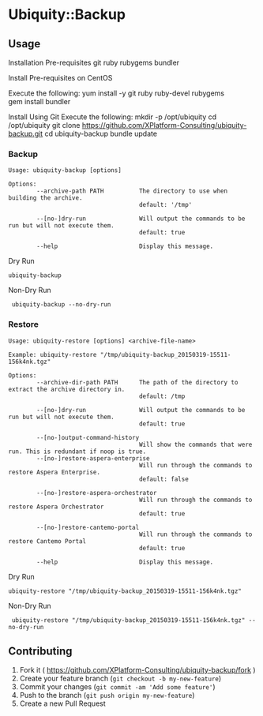 # Ubiquity::Backup

## Usage

Installation
    Pre-requisites
    git
    ruby
    rubygems
    bundler
    
Install Pre-requisites on CentOS

Execute the following:
           yum install -y git ruby ruby-devel rubygems	
           gem install bundler

Install Using Git
Execute the following:
           mkdir -p /opt/ubiquity
           cd /opt/ubiquity
           git clone https://github.com/XPlatform-Consulting/ubiquity-backup.git
           cd ubiquity-backup
           bundle update


### Backup

    Usage: ubiquity-backup [options]

    Options:
            --archive-path PATH          The directory to use when building the archive.
                                         default: '/tmp'

            --[no-]dry-run               Will output the commands to be run but will not execute them.
                                         default: true

            --help                       Display this message.

Dry Run

    ubiquity-backup

Non-Dry Run

     ubiquity-backup --no-dry-run

### Restore

    Usage: ubiquity-restore [options] <archive-file-name>

    Example: ubiquity-restore "/tmp/ubiquity-backup_20150319-15511-156k4nk.tgz"

    Options:
            --archive-dir-path PATH      The path of the directory to extract the archive directory in.
                                         default: /tmp

            --[no-]dry-run               Will output the commands to be run but will not execute them.
                                         default: true

            --[no-]output-command-history
                                         Will show the commands that were run. This is redundant if noop is true.
            --[no-]restore-aspera-enterprise
                                         Will run through the commands to restore Aspera Enterprise.
                                         default: false

            --[no-]restore-aspera-orchestrator
                                         Will run through the commands to restore Aspera Orchestrator
                                         default: true

            --[no-]restore-cantemo-portal
                                         Will run through the commands to restore Cantemo Portal
                                         default: true

            --help                       Display this message.


Dry Run

    ubiquity-restore "/tmp/ubiquity-backup_20150319-15511-156k4nk.tgz"

Non-Dry Run

     ubiquity-restore "/tmp/ubiquity-backup_20150319-15511-156k4nk.tgz" --no-dry-run

## Contributing

1. Fork it ( https://github.com/XPlatform-Consulting/ubiquity-backup/fork )
2. Create your feature branch (`git checkout -b my-new-feature`)
3. Commit your changes (`git commit -am 'Add some feature'`)
4. Push to the branch (`git push origin my-new-feature`)
5. Create a new Pull Request

